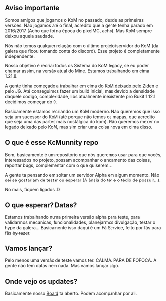 ## Aviso importante
Somos amigos que jogamos o KoM no passado, desde as primeiras versões. Não jogamos até o final, acredito que a gente tenha parado em 2016/2017 (Acho que foi na época do pixelMC, acho). Mas KoM sempre deixou aquela saudade.

Nós não temos qualquer relação com o último projeto/servidor do KoM (da galera que ficou tomando conta do discord). Esse projeto é completamente independente. 

Nosso objetivo é recriar todos os Sistema do KoM legacy, se eu poder chamar assim, na versão atual do Mine. Estamos trabalhando em cima 1.21.8. 

A gente tinha começado a trabalhar em cima do  [KoM deixado pelo Ziden](https://github.com/TispStudios/KnightsOfMinecraft/tree/main) e pelo JG. Até conseguimos fazer um build inicial, mas devido a densidade daquele codigo, complexidade, libs atualmente inexistente pro Bukit 1.12.1 decidimos começar do 0.

Basicamente estamos recriando um KoM moderno. Não queremos que isso seja um sucessor do KoM (até porque não temos os mapas, que acredito que seja uma das partes mais nostálgica do kom). Não queremos mexer no legado deixado pelo KoM, mas sim criar uma coisa nova em cima disso. 

## O que é esse KoMunnity repo
Bom, basicamente é um repositório que nós queremos usar para que vocês, interessados no projeto, possam acompanhar o andamento das coisas, reportar bugs, complementar com o que quiserem...

A gente ta pensando em soltar um servidor Alpha em algum momento. Não sei se gostariam de testar ou esperar (A ânsia do ter e o tédio de possuir...).

No mais, fiquem ligados :D

## O que esperar? Datas?
Estamos trabalhando numa primeira versão alpha para teste, para validarmos mecanicas, funcionalidades, planejarmos divulgação, testar o hype da galera... Basicamente isso daqui é um Fã Service, feito por fãs para fãs ~~by razer~~.

## Vamos lançar?
Pelo menos uma versão de teste vamos ter. CALMA. PARA DE FOFOCA.
A gente não tem datas nem nada. Mas vamos lançar algo.

## Onde vejo os updates?
Basicamente nosso [Board](https://github.com/orgs/TispStudios/projects/2) ta aberto. Podem acompanhar por ali.

